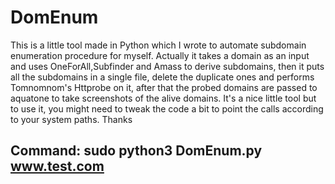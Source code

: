 # DomEnum

This is a little tool made in Python which I wrote to automate subdomain enumeration procedure for myself. Actually it takes a domain as an input and uses OneForAll,Subfinder and Amass to derive subdomains, then it puts all the subdomains in a single file, delete the duplicate ones and performs Tomnomnom's Httprobe on it, after that the probed domains are passed to aquatone to take screenshots of the alive domains. It's a nice little tool but to use it, you might need to tweak the code a bit to point the calls according to your system paths. Thanks

## Command: sudo python3 DomEnum.py www.test.com
